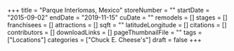 +++
title = "Parque Interlomas, Mexico"
storeNumber = ""
startDate = "2015-09-02"
endDate = "2019-11-15"
cuDate = ""
remodels = []
stages = []
franchisees = []
attractions = []
sqft = ""
latitudeLongitude = []
citations = []
contributors = []
downloadLinks = []
pageThumbnailFile = ""
tags = ["Locations"]
categories = ["Chuck E. Cheese's"]
draft = false
+++
